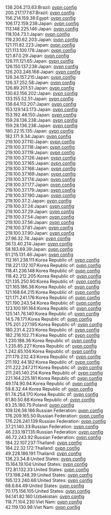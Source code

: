 138.204.213.63:Brazil: [ovpn config](vpn/138_204_213_63.ovpn)  
200.217.177.67:Brazil: [ovpn config](vpn/200_217_177_67.ovpn)  
156.214.159.38:Egypt: [ovpn config](vpn/156_214_159_38.ovpn)  
106.172.159.238:Japan: [ovpn config](vpn/106_172_159_238.ovpn)  
113.148.225.146:Japan: [ovpn config](vpn/113_148_225_146.ovpn)  
118.104.73.1:Japan: [ovpn config](vpn/118_104_73_1.ovpn)  
119.230.62.203:Japan: [ovpn config](vpn/119_230_62_203.ovpn)  
121.111.82.223:Japan: [ovpn config](vpn/121_111_82_223.ovpn)  
121.113.100.178:Japan: [ovpn config](vpn/121_113_100_178.ovpn)  
121.87.0.29:Japan: [ovpn config](vpn/121_87_0_29.ovpn)  
126.111.121.65:Japan: [ovpn config](vpn/126_111_121_65.ovpn)  
126.150.137.238:Japan: [ovpn config](vpn/126_150_137_238.ovpn)  
126.203.246.168:Japan: [ovpn config](vpn/126_203_246_168.ovpn)  
126.34.157.215:Japan: [ovpn config](vpn/126_34_157_215.ovpn)  
126.37.252.58:Japan: [ovpn config](vpn/126_37_252_58.ovpn)  
126.89.201.51:Japan: [ovpn config](vpn/126_89_201_51.ovpn)  
130.62.156.202:Japan: [ovpn config](vpn/130_62_156_202.ovpn)  
133.155.52.51:Japan: [ovpn config](vpn/133_155_52_51.ovpn)  
138.64.113.207:Japan: [ovpn config](vpn/138_64_113_207.ovpn)  
153.129.143.173:Japan: [ovpn config](vpn/153_129_143_173.ovpn)  
153.192.46.150:Japan: [ovpn config](vpn/153_192_46_150.ovpn)  
159.28.136.238:Japan: [ovpn config](vpn/159_28_136_238.ovpn)  
159.28.136.238:Japan: [ovpn config](vpn/159_28_136_238.ovpn)  
180.22.15.135:Japan: [ovpn config](vpn/180_22_15_135.ovpn)  
182.171.9.34:Japan: [ovpn config](vpn/182_171_9_34.ovpn)  
219.100.37.110:Japan: [ovpn config](vpn/219_100_37_110.ovpn)  
219.100.37.118:Japan: [ovpn config](vpn/219_100_37_118.ovpn)  
219.100.37.119:Japan: [ovpn config](vpn/219_100_37_119.ovpn)  
219.100.37.126:Japan: [ovpn config](vpn/219_100_37_126.ovpn)  
219.100.37.165:Japan: [ovpn config](vpn/219_100_37_165.ovpn)  
219.100.37.166:Japan: [ovpn config](vpn/219_100_37_166.ovpn)  
219.100.37.169:Japan: [ovpn config](vpn/219_100_37_169.ovpn)  
219.100.37.174:Japan: [ovpn config](vpn/219_100_37_174.ovpn)  
219.100.37.177:Japan: [ovpn config](vpn/219_100_37_177.ovpn)  
219.100.37.179:Japan: [ovpn config](vpn/219_100_37_179.ovpn)  
219.100.37.190:Japan: [ovpn config](vpn/219_100_37_190.ovpn)  
219.100.37.2:Japan: [ovpn config](vpn/219_100_37_2.ovpn)  
219.100.37.24:Japan: [ovpn config](vpn/219_100_37_24.ovpn)  
219.100.37.29:Japan: [ovpn config](vpn/219_100_37_29.ovpn)  
219.100.37.54:Japan: [ovpn config](vpn/219_100_37_54.ovpn)  
219.100.37.56:Japan: [ovpn config](vpn/219_100_37_56.ovpn)  
219.100.37.81:Japan: [ovpn config](vpn/219_100_37_81.ovpn)  
219.100.37.90:Japan: [ovpn config](vpn/219_100_37_90.ovpn)  
27.96.32.74:Japan: [ovpn config](vpn/27_96_32_74.ovpn)  
36.13.40.214:Japan: [ovpn config](vpn/36_13_40_214.ovpn)  
58.183.69.39:Japan: [ovpn config](vpn/58_183_69_39.ovpn)  
61.215.131.46:Japan: [ovpn config](vpn/61_215_131_46.ovpn)  
112.161.238.111:Korea Republic of: [ovpn config](vpn/112_161_238_111.ovpn)  
118.221.132.107:Korea Republic of: [ovpn config](vpn/118_221_132_107.ovpn)  
118.41.236.148:Korea Republic of: [ovpn config](vpn/118_41_236_148.ovpn)  
118.42.212.205:Korea Republic of: [ovpn config](vpn/118_42_212_205.ovpn)  
121.135.250.90:Korea Republic of: [ovpn config](vpn/121_135_250_90.ovpn)  
121.165.186.38:Korea Republic of: [ovpn config](vpn/121_165_186_38.ovpn)  
121.168.64.215:Korea Republic of: [ovpn config](vpn/121_168_64_215.ovpn)  
121.171.241.176:Korea Republic of: [ovpn config](vpn/121_171_241_176.ovpn)  
121.190.243.54:Korea Republic of: [ovpn config](vpn/121_190_243_54.ovpn)  
123.100.191.164:Korea Republic of: [ovpn config](vpn/123_100_191_164.ovpn)  
125.141.76.140:Korea Republic of: [ovpn config](vpn/125_141_76_140.ovpn)  
14.5.78.171:Korea Republic of: [ovpn config](vpn/14_5_78_171.ovpn)  
175.201.227.195:Korea Republic of: [ovpn config](vpn/175_201_227_195.ovpn)  
180.231.4.223:Korea Republic of: [ovpn config](vpn/180_231_4_223.ovpn)  
182.216.102.71:Korea Republic of: [ovpn config](vpn/182_216_102_71.ovpn)  
1.230.188.36:Korea Republic of: [ovpn config](vpn/1_230_188_36.ovpn)  
1.235.85.227:Korea Republic of: [ovpn config](vpn/1_235_85_227.ovpn)  
1.242.65.104:Korea Republic of: [ovpn config](vpn/1_242_65_104.ovpn)  
211.179.232.43:Korea Republic of: [ovpn config](vpn/211_179_232_43.ovpn)  
211.192.44.182:Korea Republic of: [ovpn config](vpn/211_192_44_182.ovpn)  
211.222.247.211:Korea Republic of: [ovpn config](vpn/211_222_247_211.ovpn)  
211.245.140.214:Korea Republic of: [ovpn config](vpn/211_245_140_214.ovpn)  
221.164.225.181:Korea Republic of: [ovpn config](vpn/221_164_225_181.ovpn)  
49.174.90.94:Korea Republic of: [ovpn config](vpn/49_174_90_94.ovpn)  
59.8.32.44:Korea Republic of: [ovpn config](vpn/59_8_32_44.ovpn)  
61.74.254.170:Korea Republic of: [ovpn config](vpn/61_74_254_170.ovpn)  
61.80.50.88:Korea Republic of: [ovpn config](vpn/61_80_50_88.ovpn)  
83.25.180.75:Poland: [ovpn config](vpn/83_25_180_75.ovpn)  
109.126.58.186:Russian Federation: [ovpn config](vpn/109_126_58_186.ovpn)  
176.209.165.50:Russian Federation: [ovpn config](vpn/176_209_165_50.ovpn)  
176.226.241.139:Russian Federation: [ovpn config](vpn/176_226_241_139.ovpn)  
37.21.140.33:Russian Federation: [ovpn config](vpn/37_21_140_33.ovpn)  
46.233.197.135:Russian Federation: [ovpn config](vpn/46_233_197_135.ovpn)  
46.72.243.92:Russian Federation: [ovpn config](vpn/46_72_243_92.ovpn)  
184.22.107.237:Thailand: [ovpn config](vpn/184_22_107_237.ovpn)  
184.22.32.172:Thailand: [ovpn config](vpn/184_22_32_172.ovpn)  
49.228.186.191:Thailand: [ovpn config](vpn/49_228_186_191.ovpn)  
136.23.34.8:United States: [ovpn config](vpn/136_23_34_8.ovpn)  
15.164.19.104:United States: [ovpn config](vpn/15_164_19_104.ovpn)  
172.81.132.33:United States: [ovpn config](vpn/172_81_132_33.ovpn)  
173.198.248.39:United States: [ovpn config](vpn/173_198_248_39.ovpn)  
195.123.240.66:United States: [ovpn config](vpn/195_123_240_66.ovpn)  
68.6.64.49:United States: [ovpn config](vpn/68_6_64_49.ovpn)  
70.175.156.105:United States: [ovpn config](vpn/70_175_156_105.ovpn)  
94.141.82.160:Uzbekistan: [ovpn config](vpn/94_141_82_160.ovpn)  
118.71.104.230:Viet Nam: [ovpn config](vpn/118_71_104_230.ovpn)  
42.119.130.98:Viet Nam: [ovpn config](vpn/42_119_130_98.ovpn)  
